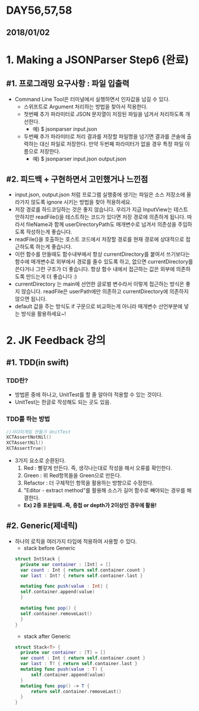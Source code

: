 # DAY56,57,58

## 2018/01/02

# 1. Making a JSONParser Step6 (완료)

## #1. 프로그래밍 요구사항 : 파일 입출력
- Command Line Tool은 터미널에서 실행하면서 인자값을 넘길 수 있다.
  - 스위프트로 Argument 처리하는 방법을 찾아서 적용한다.
  - 첫번째 추가 파라미터로 JSON 문자열이 저장된 파일을 넘겨서 처리하도록 개선한다.
    - 예) $ jsonparser input.json
  - 두번째 추가 파라미터로 처리 결과를 저장할 파일명을 넘기면 결과를 콘솔에 출력하는 대신 파일로 저장한다. 만약 두번째 파라미터가 없을 경우 특정 파일 이름으로 저장한다.
    - 예) $ jsonparser input.json output.json

## #2. 피드백 + 구현하면서 고민했거나 느낀점
  - input.json, output.json 처럼 프로그램 실행중에 생기는 파일은 소스 저장소에 올라가지 않도록 ignore 시키는 방법을 찾아 적용하세요.
  - 저장 경로를 하드코딩하는 것은 좋지 않습니다. 우리가 지금 InputView는 테스트 안하지만 readFile()을 테스트하는 코드가 있다면 저장 경로에 의존하게 됩니다. 따라서 fileName과 함께 userDirectoryPath도 매개변수로 넘겨서 의존성을 주입하도록 작성하는게 좋습니다.
  - readFile()을 호출하는 호스트 코드에서 저장할 경로를 현재 경로에 상대적으로 접근하도록 하는게 좋습니다.
  - 이런 함수를 만들때도 함수내부에서 항상 currentDirectory를 붙여서 쓰기보다는 함수에 매개변수로 외부에서 경로를 줄수 있도록 하고, 없으면 currentDirectory를 쓴다거나 그런 구조가 더 좋습니다. 항상 함수 내에서 접근하는 값은 외부에 의존하도록 만드는게 더 좋습니다 :)
  - currentDirectory 는 main에 선언한 글로벌 변수라서 이렇게 접근하는 방식은 좋지 않습니다. readFile은 userPath에만 의존하고 currentDirectory에 의존하지 않으면 됩니다.
  - default 값을 주는 방식도 if 구문으로 비교하는게 아니라 매개변수 선언부분에 넣는 방식을 활용하세요~!

# 2. JK Feedback 강의

## #1. TDD(in swift)

### TDD란?
  - 방법론 중에 하나고, UnitTest를 할 줄 알아야 적용할 수 있는 것이다.
  - UnitTest는 한글로 작성해도 되는 곳도 있음.

### TDD를 하는 방법
  ```swift
  //사다리게임 만들기 UnitTest
  XCTAssertNotNil()
  XCTAssertNil()
  XCTAssertTrue()
  ```

  - 3가지 요소로 순환된다.
    1. Red : 빨갛게 만든다. 즉, 생각나는대로 작성을 해서 오류를 확인한다.
    2. Green : 위 Red항목들을 Green으로 만든다.
    3. Refactor : 더 구체적인 항목을 활용하는 방향으로 수정한다.
    4. "Editor - extract method"를 활용해 소스가 길어 함수로 빼야되는 경우를 해결한다.
      - **Ex) 2중 포문일때..즉, 중첩 or depth가 2이상인 경우에 활용!**

## #2. Generic(제네릭)
  - 하나의 로직을 여러가지 타입에 적용하여 사용할 수 있다.
    - stack before Generic
    ```swift
    struct IntStack {
      private var container : [Int] = []
      var count : Int { return self.container.count }
      var last : Int? { return self.container.last }

      mutating func push(value : Int) {
      self.container.append(value)
      }

      mutating func pop() {
      self.container.removeLast()
      }
    }
    ```
    - stack after Generic
    ```swift
    struct Stack<T> {
      private var container : [T] = []
      var count : Int { return self.container.count }
      var last : T? { return self.container.last }
      mutating func push(value : T) {
          self.container.append(value)
      }
      mutating func pop() -> T {
          return self.container.removeLast()
      }
    }
    ```
